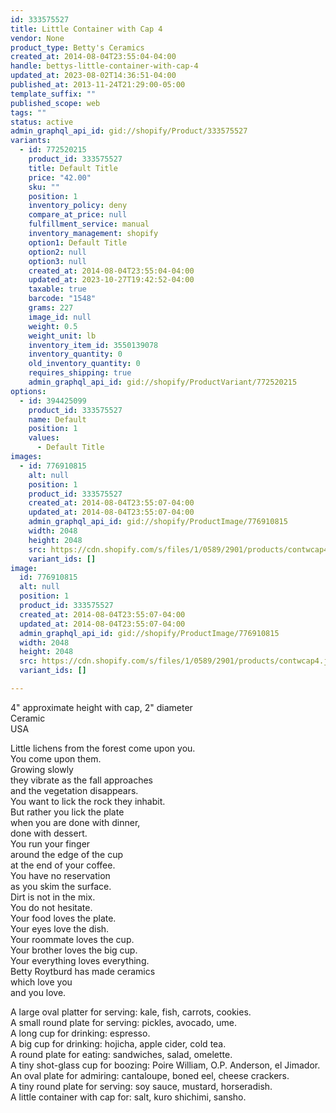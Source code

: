 ```yaml
---
id: 333575527
title: Little Container with Cap 4
vendor: None
product_type: Betty's Ceramics
created_at: 2014-08-04T23:55:04-04:00
handle: bettys-little-container-with-cap-4
updated_at: 2023-08-02T14:36:51-04:00
published_at: 2013-11-24T21:29:00-05:00
template_suffix: ""
published_scope: web
tags: ""
status: active
admin_graphql_api_id: gid://shopify/Product/333575527
variants:
  - id: 772520215
    product_id: 333575527
    title: Default Title
    price: "42.00"
    sku: ""
    position: 1
    inventory_policy: deny
    compare_at_price: null
    fulfillment_service: manual
    inventory_management: shopify
    option1: Default Title
    option2: null
    option3: null
    created_at: 2014-08-04T23:55:04-04:00
    updated_at: 2023-10-27T19:42:52-04:00
    taxable: true
    barcode: "1548"
    grams: 227
    image_id: null
    weight: 0.5
    weight_unit: lb
    inventory_item_id: 3550139078
    inventory_quantity: 0
    old_inventory_quantity: 0
    requires_shipping: true
    admin_graphql_api_id: gid://shopify/ProductVariant/772520215
options:
  - id: 394425099
    product_id: 333575527
    name: Default
    position: 1
    values:
      - Default Title
images:
  - id: 776910815
    alt: null
    position: 1
    product_id: 333575527
    created_at: 2014-08-04T23:55:07-04:00
    updated_at: 2014-08-04T23:55:07-04:00
    admin_graphql_api_id: gid://shopify/ProductImage/776910815
    width: 2048
    height: 2048
    src: https://cdn.shopify.com/s/files/1/0589/2901/products/contwcap4.jpeg?v=1407210907
    variant_ids: []
image:
  id: 776910815
  alt: null
  position: 1
  product_id: 333575527
  created_at: 2014-08-04T23:55:07-04:00
  updated_at: 2014-08-04T23:55:07-04:00
  admin_graphql_api_id: gid://shopify/ProductImage/776910815
  width: 2048
  height: 2048
  src: https://cdn.shopify.com/s/files/1/0589/2901/products/contwcap4.jpeg?v=1407210907
  variant_ids: []

---
```


4" approximate height with cap, 2" diameter  
Ceramic   
USA

Little lichens from the forest come upon you.  
You come upon them.  
Growing slowly  
they vibrate as the fall approaches  
and the vegetation disappears.  
You want to lick the rock they inhabit.  
But rather you lick the plate  
when you are done with dinner,  
done with dessert.  
You run your finger  
around the edge of the cup  
at the end of your coffee.  
You have no reservation  
as you skim the surface.  
Dirt is not in the mix.  
You do not hesitate.  
Your food loves the plate.  
Your eyes love the dish.  
Your roommate loves the cup.  
Your brother loves the big cup.  
Your everything loves everything.  
Betty Roytburd has made ceramics  
which love you  
and you love.  
  
A large oval platter for serving: kale, fish, carrots, cookies.  
A small round plate for serving: pickles, avocado, ume.  
A long cup for drinking: espresso.  
A big cup for drinking: hojicha, apple cider, cold tea.  
A round plate for eating: sandwiches, salad, omelette.  
A tiny shot-glass cup for boozing: Poire William, O.P. Anderson, el Jimador.  
An oval plate for admiring: cantaloupe, boned eel, cheese crackers.  
A tiny round plate for serving: soy sauce, mustard, horseradish.  
A little container with cap for: salt, kuro shichimi, sansho.